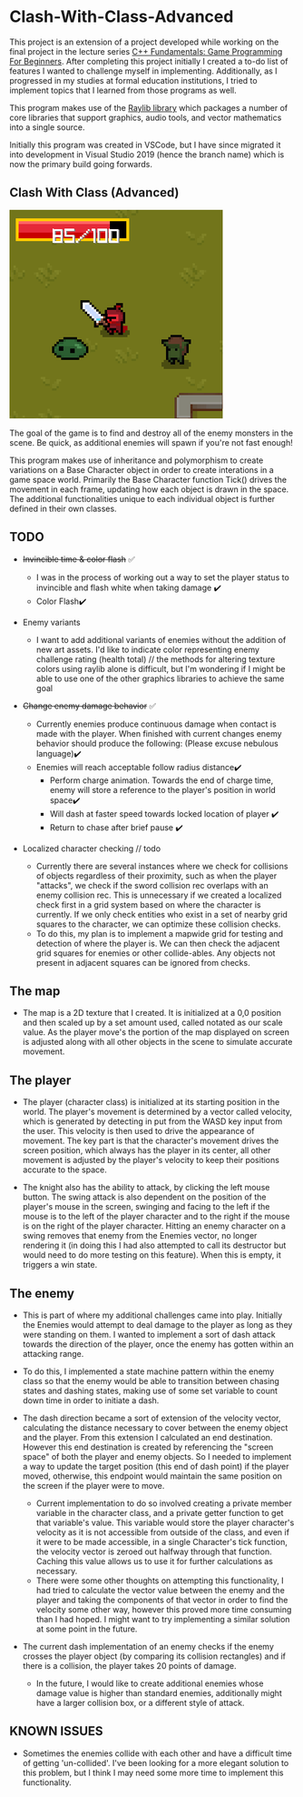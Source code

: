 # Clash-With-Class-Advanced

This project is an extension of a project developed while working on the final project in the lecture series [C++ Fundamentals: Game Programming For Beginners](https://www.gamedev.tv/p/cpp-fundamentals). After completing this project initially I created a to-do list of features I wanted to challenge myself in implementing.
Additionally, as I progressed in my studies at formal education institutions, I tried to implement topics that I learned from those programs as well.

This program makes use of the [Raylib library](https://www.raylib.com/) which packages a number of core libraries that support graphics, audio tools, and vector mathematics into a single source.

Initially this program was created in VSCode, but I have since migrated it into development in Visual Studio 2019 (hence the branch name) which is now the primary build going forwards.

## Clash With Class (Advanced)
![Clash With Class game preview](preview.png)

The goal of the game is to find and destroy all of the enemy monsters in the scene. Be quick, as additional enemies will spawn if you're not fast enough!

This program makes use of inheritance and polymorphism to create variations on a Base Character object in order to create interations in a game space world. Primarily the Base Character function Tick() drives the movement in each frame, updating how each object is drawn in the space. The additional functionalities unique to each individual object is further defined in their own classes. 

## TODO

- ~~Invincible time & color flash~~ :white_check_mark:
  - I was in the process of working out a way to set the player status to invincible and flash white when taking damage :heavy_check_mark:
  - Color Flash:heavy_check_mark:

- Enemy variants
  - I want to add additional variants of enemies without the addition of new art assets. I'd like to indicate color representing enemy challenge rating (health total) // the methods for altering texture colors using raylib alone is difficult, but I'm wondering if I might be able to use one of the other graphics libraries to achieve the same goal

- ~~Change enemy damage behavior~~  :white_check_mark:
  - Currently enemies produce continuous damage when contact is made with the player. When finished with current changes enemy behavior should produce the following: (Please excuse nebulous language):heavy_check_mark:
  - Enemies will reach acceptable follow radius distance:heavy_check_mark:
    - Perform charge animation. Towards the end of charge time, enemy will store a reference to the player's position in world space:heavy_check_mark:
    - Will dash at faster speed towards locked location of player :heavy_check_mark:
    - Return to chase after brief pause :heavy_check_mark:
   
- Localized character checking // todo
  - Currently there are several instances where we check for collisions of objects regardless of their proximity, such as when the player "attacks", we check if the sword collision rec overlaps with an enemy collision rec. This is unnecessary if we created a localized check first in a grid system based on where the character is currently. If we only check entities who exist in a set of nearby grid squares to the character, we can optimize these collision checks.
  - To do this, my plan is to implement a mapwide grid for testing and detection of where the player is. We can then check the adjacent grid squares for enemies or other collide-ables. Any objects not present in adjacent squares can be ignored from checks.

## The map

- The map is a 2D texture that I created. It is initialized at a 0,0 position and then scaled up by a set amount used, called notated as our scale value. As the player move's the portion of the map displayed on screen is adjusted along with all other objects in the scene to simulate accurate movement.

## The player

- The player (character class) is initialized at its starting position in the world. The player's movement is determined by a vector called velocity, which is generated by detecting in put from the WASD key input from the user. This velocity is then used to drive the appearance of movement. The key part is that the character's movement drives the screen position, which always has the player in its center, all other movement is adjusted by the player's velocity to keep their positions accurate to the space.
  
- The knight also has the ability to attack, by clicking the left mouse button. The swing attack is also dependent on the position of the player's mouse in the screen, swinging and facing to the left if the mouse is to the left of the player character and to the right if the mouse is on the right of the player character. Hitting an enemy character on a swing removes that enemy from the Enemies vector, no longer rendering it (in doing this I had also attempted to call its destructor but would need to do more testing on this feature). When this is empty, it triggers a win state. 

## The enemy

- This is part of where my additional challenges came into play. Initially the Enemies would attempt to deal damage to the player as long as they were standing on them. I wanted to implement a sort of dash attack towards the direction of the player, once the enemy has gotten within an attacking range.
- To do this, I implemented a state machine pattern within the enemy class so that the enemy would be able to transition between chasing states and dashing states, making use of some set variable to count down time in order to initiate a dash.
- The dash direction became a sort of extension of the velocity vector, calculating the distance necessary to cover between the enemy object and the player. From this extension I calculated an end destination. However this end destination is created by referencing the "screen space" of both the player and enemy objects. So I needed to implement a way to update the target position (this end of dash point) if the player moved, otherwise, this endpoint would maintain the same position on the screen if the player were to move.
  - Current implementation to do so involved creating a private member variable in the character class, and a private getter function to get that variable's value. This variable would store the player character's velocity as it is not accessible from outside of the class, and even if it were to be made accessible, in a single Character's tick function, the velocity vector is zeroed out halfway through that function. Caching this value allows us to use it for further calculations as necessary.
  - There were some other thoughts on attempting this functionality, I had tried to calculate the vector value between the enemy and the player and taking the components of that vector in order to find the velocity some other way, however this proved more time consuming than I had hoped. I might want to try implementing a similar solution at some point in the future.

- The current dash implementation of an enemy checks if the enemy crosses the player object (by comparing its collision rectangles) and if there is a collision, the player takes 20 points of damage.
  - In the future, I would like to create additional enemies whose damage value is higher than standard enemies, additionally might have a larger collision box, or a different style of attack.

## KNOWN ISSUES
- Sometimes the enemies collide with each other and have a difficult time of getting 'un-collided'. I've been looking for a more elegant solution to this problem, but I think I may need some more time to implement this functionality.
